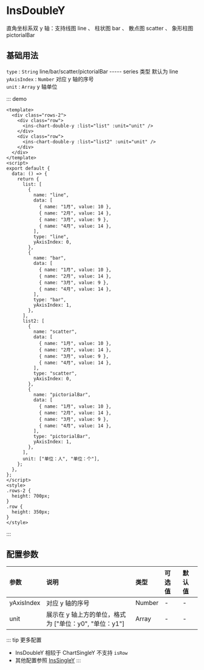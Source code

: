 # InsDoubleY

直角坐标系双 y 轴：支持线图 line 、 柱状图 bar 、 散点图 scatter 、 象形柱图 pictorialBar

## 基础用法

`type` : `String` line/bar/scatter/pictorialBar ----- series 类型 默认为 line<br>
`yAxisIndex` : `Number` 对应 y 轴的序号<br>
`unit` : `Array` y 轴单位<br>

::: demo

```vue
<template>
  <div class="rows-2">
    <div class="row">
      <ins-chart-double-y :list="list" :unit="unit" />
    </div>
    <div class="row">
      <ins-chart-double-y :list="list2" :unit="unit" />
    </div>
  </div>
</template>
<script>
export default {
  data: () => {
    return {
      list: [
        {
          name: "line",
          data: [
            { name: "1月", value: 10 },
            { name: "2月", value: 14 },
            { name: "3月", value: 9 },
            { name: "4月", value: 14 },
          ],
          type: "line",
          yAxisIndex: 0,
        },
        {
          name: "bar",
          data: [
            { name: "1月", value: 10 },
            { name: "2月", value: 14 },
            { name: "3月", value: 9 },
            { name: "4月", value: 14 },
          ],
          type: "bar",
          yAxisIndex: 1,
        },
      ],
      list2: [
        {
          name: "scatter",
          data: [
            { name: "1月", value: 10 },
            { name: "2月", value: 14 },
            { name: "3月", value: 9 },
            { name: "4月", value: 14 },
          ],
          type: "scatter",
          yAxisIndex: 0,
        },
        {
          name: "pictorialBar",
          data: [
            { name: "1月", value: 10 },
            { name: "2月", value: 14 },
            { name: "3月", value: 9 },
            { name: "4月", value: 14 },
          ],
          type: "pictorialBar",
          yAxisIndex: 1,
        },
      ],
      unit: ["单位：人", "单位：个"],
    };
  },
};
</script>
<style>
.rows-2 {
  height: 700px;
}
.row {
  height: 350px;
}
</style>
```

:::

## 配置参数

| 参数       | 说明                                                   | 类型   | 可选值 | 默认值 |
| :--------- | :----------------------------------------------------- | :----- | :----- | :----- |
| yAxisIndex | 对应 y 轴的序号                                        | Number | -      | -      |
| unit       | 展示在 y 轴上方的单位，格式为 ["单位：y0", "单位：y1"] | Array  | -      | -      |

::: tip 更多配置

- InsDoubleY 相较于 ChartSingleY 不支持 `isRow` <br>
- 其他配置参照 [InsSingleY](/md/components/ins-single-y)
  :::
